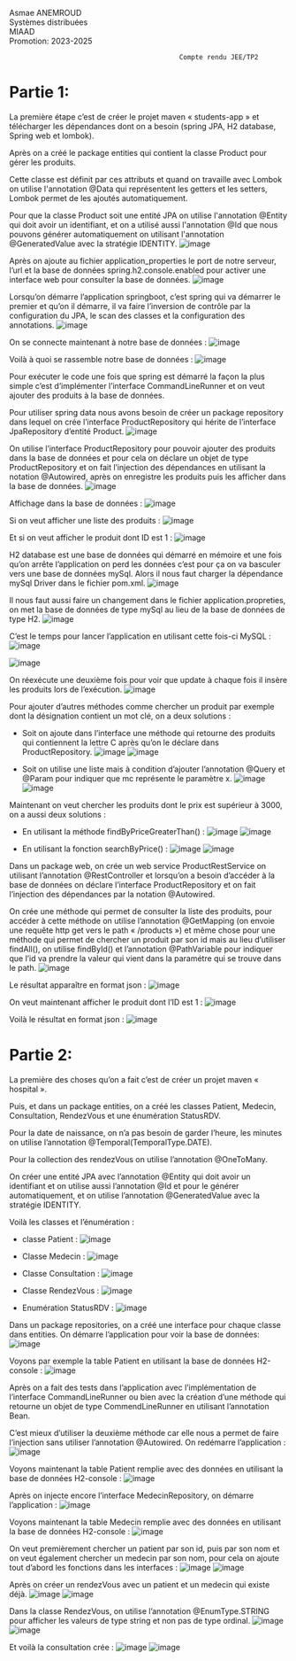 Asmae ANEMROUD                                                                                                                
Systèmes distribuées                                                                                                             
MIAAD                                                                                                                       
Promotion: 2023-2025

                                               Compte rendu JEE/TP2

# Partie 1:
La première étape c’est de créer le projet maven « students-app » et télécharger les dépendances dont on a besoin (spring JPA, H2 database, Spring web et lombok).

Après on a créé le package entities qui contient la classe Product pour gérer les produits.

Cette classe est définit par ces attributs et quand on travaille avec Lombok on utilise l'annotation @Data qui représentent les getters et les setters, Lombok permet de les ajoutés automatiquement.

Pour que la classe Product soit une entité JPA on utilise l'annotation @Entity qui doit avoir un identifiant, et on a utilisé aussi l'annotation @Id que nous pouvons générer automatiquement on utilisant l'annotation @GeneratedValue avec la stratégie IDENTITY.
![image](https://github.com/AsmaeANEMROUD/AsmaeANEMROUD_JEE/assets/164891923/91bf8229-0a74-4125-aa83-d41f56351c23)

Après on ajoute au fichier application_properties le port de notre serveur, l’url et la base de données spring.h2.console.enabled pour activer une interface web pour consulter la base de données.
![image](https://github.com/AsmaeANEMROUD/AsmaeANEMROUD_JEE/assets/164891923/f02f6f62-9ec9-4fff-826d-c95ee3d0cbb0)

Lorsqu’on démarre l’application springboot, c’est spring qui va démarrer le premier et qu’on il démarre, il va faire l’inversion de contrôle par la configuration du JPA, le scan des classes et la configuration des annotations.
![image](https://github.com/AsmaeANEMROUD/AsmaeANEMROUD_JEE/assets/164891923/46c5a91e-071e-4a0d-855f-a333e73c49ab)

On se connecte maintenant à notre base de données :
![image](https://github.com/AsmaeANEMROUD/AsmaeANEMROUD_JEE/assets/164891923/d68a79e0-b942-4afd-9d8a-7e8d85aff0d3)

Voilà à quoi se rassemble notre base de données :
![image](https://github.com/AsmaeANEMROUD/AsmaeANEMROUD_JEE/assets/164891923/7b7acf58-0a28-4533-9836-b4b21f6e6258)

Pour exécuter le code une fois que spring est démarré la façon la plus simple c’est d’implémenter l’interface CommandLineRunner et on veut ajouter des produits à la base de données.

Pour utiliser spring data nous avons besoin de créer un package repository dans lequel on crée l’interface ProductRepository qui hérite de l’interface JpaRepository d’entité Product.
![image](https://github.com/AsmaeANEMROUD/AsmaeANEMROUD_JEE/assets/164891923/a74b4d08-4f69-42cb-bc3a-7a258084266a)

On utilise l’interface ProductRepository pour pouvoir ajouter des produits dans la base de données et pour cela on déclare un objet de type ProductRepository et on fait l’injection des dépendances en utilisant la notation @Autowired, après on enregistre les produits puis les afficher dans la base de données.
![image](https://github.com/AsmaeANEMROUD/AsmaeANEMROUD_JEE/assets/164891923/cc50e198-67d9-42c3-885c-9edfaae436d5)

Affichage dans la base de données :
![image](https://github.com/AsmaeANEMROUD/AsmaeANEMROUD_JEE/assets/164891923/7c2351f0-0cfd-4963-9eb2-9bcd1ecd182f)

Si on veut afficher une liste des produits :
![image](https://github.com/AsmaeANEMROUD/AsmaeANEMROUD_JEE/assets/164891923/65a86a9c-e7a5-4f27-9a2e-a8a256578153)

Et si on veut afficher le produit dont ID est 1 :
![image](https://github.com/AsmaeANEMROUD/AsmaeANEMROUD_JEE/assets/164891923/54b0f3a8-7ac1-46d4-aa8d-5c57b234e36e)

H2 database est une base de données qui démarré en mémoire et une fois qu’on arrête l’application on perd les données c’est pour ça on va basculer vers une base de données mySql. Alors il nous faut charger la dépendance mySql Driver dans le fichier pom.xml.
![image](https://github.com/AsmaeANEMROUD/AsmaeANEMROUD_JEE/assets/164891923/94419f3e-200f-47b7-b6f0-afe1ad6722df)

Il nous faut aussi faire un changement dans le fichier application.propreties, on met la base de données de type mySql au lieu de la base de données de type H2.
![image](https://github.com/AsmaeANEMROUD/AsmaeANEMROUD_JEE/assets/164891923/61aeaffa-a43a-4c47-a4ec-efa53522e0d8)

C’est le temps pour lancer l’application en utilisant cette fois-ci MySQL :
![image](https://github.com/AsmaeANEMROUD/AsmaeANEMROUD_JEE/assets/164891923/ea3ccd5f-671a-484a-a459-a00fa82ddf84)

![image](https://github.com/AsmaeANEMROUD/AsmaeANEMROUD_JEE/assets/164891923/ca8fd0f6-4beb-4432-8864-d52b18bb35d8)

On réexécute une deuxième fois pour voir que update à chaque fois il insère les produits lors de l’exécution. 
![image](https://github.com/AsmaeANEMROUD/AsmaeANEMROUD_JEE/assets/164891923/f985b0a3-d762-42cd-b974-8d7324002f02)

Pour ajouter d’autres méthodes comme chercher un produit par exemple dont la désignation contient un mot clé, on a deux solutions :

-	Soit on ajoute dans l’interface une méthode qui retourne des produits qui contiennent la lettre C après qu’on le déclare dans ProductRepository.
![image](https://github.com/AsmaeANEMROUD/AsmaeANEMROUD_JEE/assets/164891923/94f8ffd3-147b-460b-b921-11f3d9981f74)
![image](https://github.com/AsmaeANEMROUD/AsmaeANEMROUD_JEE/assets/164891923/00590f0e-d2eb-4f2b-9557-852589c5fa80)

-	Soit on utilise une liste mais à condition d’ajouter l’annotation @Query et @Param pour indiquer que mc représente le paramètre x.
![image](https://github.com/AsmaeANEMROUD/AsmaeANEMROUD_JEE/assets/164891923/88fd95e1-fdf3-4c76-bfbc-54d3f28d015d)
![image](https://github.com/AsmaeANEMROUD/AsmaeANEMROUD_JEE/assets/164891923/2f5c9362-cd57-4867-b77c-1d24cbf124d2)

Maintenant on veut chercher les produits dont le prix est supérieur à 3000, on a aussi deux solutions :

-	En utilisant la méthode findByPriceGreaterThan() :
![image](https://github.com/AsmaeANEMROUD/AsmaeANEMROUD_JEE/assets/164891923/1c9e9a80-436e-46e6-a759-0e4c22579490)
![image](https://github.com/AsmaeANEMROUD/AsmaeANEMROUD_JEE/assets/164891923/5c990863-86df-44cc-9b28-6b107ac714d6)

-	En utilisant la fonction searchByPrice() :
![image](https://github.com/AsmaeANEMROUD/AsmaeANEMROUD_JEE/assets/164891923/32c45189-374d-4964-8560-fce340ed1587)
![image](https://github.com/AsmaeANEMROUD/AsmaeANEMROUD_JEE/assets/164891923/571164ee-ca08-42ce-bfbc-720db6960722)

Dans un package web, on crée un web service ProductRestService on utilisant l’annotation @RestController et lorsqu’on a besoin d’accéder à la base de données on déclare l’interface ProductRepository et on fait l’injection des dépendances par la notation @Autowired.

On crée une méthode qui permet de consulter la liste des produits, pour accéder à cette méthode on utilise l’annotation @GetMapping (on envoie une requête http get vers le path « /products ») et même chose pour une méthode qui permet de chercher un produit par son id mais au lieu d’utiliser findAll(), on utilise findById()  et l’annotation @PathVariable pour indiquer que l’id va prendre la valeur qui vient dans la paramétre qui se trouve dans le path.
![image](https://github.com/AsmaeANEMROUD/AsmaeANEMROUD_JEE/assets/164891923/6c84fa24-bf43-466e-8df0-d76cc4af4575)

Le résultat apparaître en format json :
![image](https://github.com/AsmaeANEMROUD/AsmaeANEMROUD_JEE/assets/164891923/43b18ac5-293b-49a5-952a-3ef357436d8a)

On veut maintenant afficher le produit dont l’ID est 1 :
![image](https://github.com/AsmaeANEMROUD/AsmaeANEMROUD_JEE/assets/164891923/684cf30a-d1bc-4df4-8c07-d93a1c268f40)

Voilà le résultat en format json :
![image](https://github.com/AsmaeANEMROUD/AsmaeANEMROUD_JEE/assets/164891923/2bd814d9-5d90-45e6-aaf3-75ae19df6d2a)

# Partie 2:
La première des choses qu’on a fait c’est de créer un projet maven « hospital ».

Puis, et dans un package entities, on a créé les classes Patient, Medecin, Consultation, RendezVous et une énumération StatusRDV.

Pour la date de naissance, on n’a pas besoin de garder l’heure, les minutes on utilise l’annotation @Temporal(TemporalType.DATE).

Pour la collection des rendezVous on utilise l’annotation @OneToMany.

On créer une entité JPA avec l’annotation @Entity qui doit avoir un identifiant et on utilise aussi l’annotation @Id et pour le générer automatiquement, et on utilise l’annotation @GeneratedValue avec la stratégie IDENTITY.

Voilà les classes et l’énumération :

-	classe Patient :
![image](https://github.com/AsmaeANEMROUD/AsmaeANEMROUD_JEE/assets/164891923/7ee72233-684d-4038-9788-0ba44f8e89cd)

-	Classe Medecin :
![image](https://github.com/AsmaeANEMROUD/AsmaeANEMROUD_JEE/assets/164891923/ced8bb02-0257-468c-a310-379c0c6546fc)

-	Classe Consultation :
![image](https://github.com/AsmaeANEMROUD/AsmaeANEMROUD_JEE/assets/164891923/232ec703-c54f-4a53-8fdb-be02ed968d7e)

-	Classe RendezVous :
![image](https://github.com/AsmaeANEMROUD/AsmaeANEMROUD_JEE/assets/164891923/0fc03be9-0d07-43f7-b2b1-e16d8cf5881d)

-	Enumération StatusRDV :
![image](https://github.com/AsmaeANEMROUD/AsmaeANEMROUD_JEE/assets/164891923/bfe4cff1-3264-4910-b9a9-02068e2b5e4b)

Dans un package repositories, on a créé une interface pour chaque classe dans entities.
On démarre l’application pour voir la base de données:
![image](https://github.com/AsmaeANEMROUD/AsmaeANEMROUD_JEE/assets/164891923/ce1fe7ab-6129-4761-9228-7524c843ca59)

Voyons par exemple la table Patient en utilisant la base de données H2-console :
![image](https://github.com/AsmaeANEMROUD/AsmaeANEMROUD_JEE/assets/164891923/d7ec81c2-3dab-4eb5-89df-7dc9e72aaa2e)

Après on a fait des tests dans l’application avec l’implémentation de l’interface CommandLineRunner ou bien avec la création d’une méthode qui retourne un objet de type CommendLineRunner en utilisant l’annotation Bean.

C’est mieux d’utiliser la deuxième méthode car elle nous a permet de faire l’injection sans utiliser l’annotation @Autowired.
On redémarre l’application :
![image](https://github.com/AsmaeANEMROUD/AsmaeANEMROUD_JEE/assets/164891923/78f215c0-274f-44e8-8165-47f21978274c)

Voyons maintenant la table Patient remplie avec des données en utilisant la base de données H2-console :
![image](https://github.com/AsmaeANEMROUD/AsmaeANEMROUD_JEE/assets/164891923/d608846f-eaf7-4869-b75a-876d369dda59)

Après on injecte encore l’interface MedecinRepository, on démarre l’application :
![image](https://github.com/AsmaeANEMROUD/AsmaeANEMROUD_JEE/assets/164891923/372a5abc-96db-46b5-ad72-f5b5bc55372c)

Voyons maintenant la table Medecin remplie avec des données en utilisant la base de données H2-console :
![image](https://github.com/AsmaeANEMROUD/AsmaeANEMROUD_JEE/assets/164891923/b6f3df6f-1c13-456d-8feb-e00b870491d3)

On veut premièrement chercher un patient par son id, puis par son nom et on veut également chercher un medecin par son nom, pour cela on ajoute tout d’abord les fonctions dans les interfaces :
![image](https://github.com/AsmaeANEMROUD/AsmaeANEMROUD_JEE/assets/164891923/9fa5097d-dcc7-42af-837d-ae7699759c20)
![image](https://github.com/AsmaeANEMROUD/AsmaeANEMROUD_JEE/assets/164891923/bf2b8728-dd3a-4eb5-b74a-31e745d83464)

Après on créer un rendezVous avec un patient et un medecin qui existe déjà. 
![image](https://github.com/AsmaeANEMROUD/AsmaeANEMROUD_JEE/assets/164891923/9d01d28f-879d-43b6-9453-1eb73d90a036)
![image](https://github.com/AsmaeANEMROUD/AsmaeANEMROUD_JEE/assets/164891923/c8c42027-7cb7-44d5-9df2-1ffc663c1070)

Dans la classe RendezVous, on utilise l’annotation @EnumType.STRING pour afficher les valeurs de type string et non pas de type ordinal.
![image](https://github.com/AsmaeANEMROUD/AsmaeANEMROUD_JEE/assets/164891923/f52244e5-e727-4d1d-9032-b37576e9ad9c)
![image](https://github.com/AsmaeANEMROUD/AsmaeANEMROUD_JEE/assets/164891923/9ba2a859-37b5-4e00-917f-6ae08095dd89)

Et voilà la consultation crée :
![image](https://github.com/AsmaeANEMROUD/AsmaeANEMROUD_JEE/assets/164891923/bfd07247-bd99-47de-9cf7-dc84acba3ca0)
![image](https://github.com/AsmaeANEMROUD/AsmaeANEMROUD_JEE/assets/164891923/2374b870-dd75-4054-910d-f05c7426cf91)
